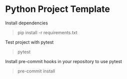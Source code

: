# Python Project Template

Install dependencies
> pip install -r requirements.txt

Test project with pytest
> pytest

Install pre-commit hooks in your repository to use pytest 
> pre-commit install
